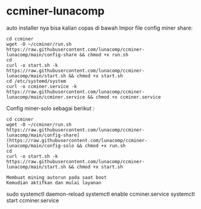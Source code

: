 # ccminer-lunacomp
auto installer nya bisa kalian copas di bawah
Impor file config miner share:
```
cd ccminer
wget -O ~/ccminer/run.sh https://raw.githubusercontent.com/lunacomp/ccminer-lunacomp/main/config-share && chmod +x run.sh
cd
curl -o start.sh -k https://raw.githubusercontent.com/lunacomp/ccminer-lunacomp/main/start.sh && chmod +x start.sh
cd /etc/systemd/system
curl -o ccminer.service -k https://raw.githubusercontent.com/lunacomp/ccminer-lunacomp/main/ccminer.service && chmod +x ccminer.service
````
Config miner-solo sebagai berikut :
```
cd ccminer
wget -O ~/ccminer/run.sh https://raw.githubusercontent.com/lunacomp/ccminer-lunacomp/main/config-share](https://raw.githubusercontent.com/lunacomp/ccminer-lunacomp/main/config-solo && chmod +x run.sh
cd
curl -o start.sh -k https://raw.githubusercontent.com/lunacomp/ccminer-lunacomp/main/start.sh && chmod +x start.sh

Membuat mining autorun pada saat boot
Kemudian aktifkan dan mulai layanan
```
sudo systemctl daemon-reload
systemctl enable ccminer.service
systemctl start ccminer.service
````
